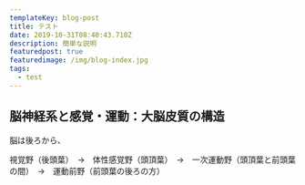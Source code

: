 ```yaml
---
templateKey: blog-post
title: テスト
date: 2019-10-31T08:40:43.710Z
description: 簡単な説明
featuredpost: true
featuredimage: /img/blog-index.jpg
tags:
  - test
---
```

## 脳神経系と感覚・運動：大脳皮質の構造

脳は後ろから、

視覚野（後頭葉）　→　体性感覚野（頭頂葉）　→　一次運動野（頭頂葉と前頭葉の間）　→　運動前野（前頭葉の後ろの方）

